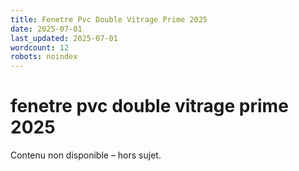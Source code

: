 ```yaml
---
title: Fenetre Pvc Double Vitrage Prime 2025
date: 2025-07-01
last_updated: 2025-07-01
wordcount: 12
robots: noindex
---
```


# fenetre pvc double vitrage prime 2025

Contenu non disponible – hors sujet.